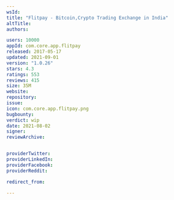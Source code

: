 ```yaml
---
wsId: 
title: "Flitpay - Bitcoin,Crypto Trading Exchange in India"
altTitle: 
authors:

users: 10000
appId: com.core.app.flitpay
released: 2017-05-17
updated: 2021-09-01
version: "1.0.26"
stars: 4.3
ratings: 553
reviews: 415
size: 35M
website: 
repository: 
issue: 
icon: com.core.app.flitpay.png
bugbounty: 
verdict: wip
date: 2021-08-02
signer: 
reviewArchive:


providerTwitter: 
providerLinkedIn: 
providerFacebook: 
providerReddit: 

redirect_from:

---
```



